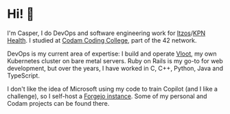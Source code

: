 # Hi! 👋
I'm Casper, I do DevOps and software engineering work for [Itzos](https://itzos.com)/[KPN Health](https://kpn.com/health). I studied at [Codam Coding College](https://codam.nl), part of the 42 network.

DevOps is my current area of expertise: I build and operate [Vloot](https://vloot.dev), my own Kubernetes cluster on bare metal servers. Ruby on Rails is my go-to for web development, but over the years, I have worked in C, C++, Python, Java and TypeScript.

I don't like the idea of Microsoft using my code to train Copilot (and I like a challenge), so I self-host a [Forgejo instance](https://forge.vloot.dev/explore). Some of my personal and Codam projects can be found there.
